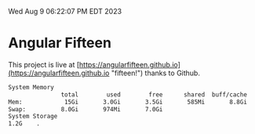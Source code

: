 Wed Aug  9 06:22:07 PM EDT 2023

# Angular Fifteen


This project is live at [https://angularfifteen.github.io](https://angularfifteen.github.io "fifteen!") thanks to Github.

```bash
System Memory
               total        used        free      shared  buff/cache   available
Mem:            15Gi       3.0Gi       3.5Gi       585Mi       8.8Gi        11Gi
Swap:          8.0Gi       974Mi       7.0Gi
System Storage
1.2G	.
```
